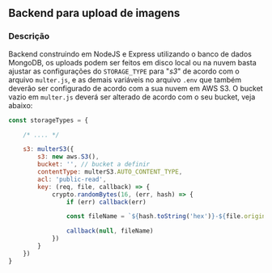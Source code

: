 ## Backend para upload de imagens

### Descrição
Backend construindo em NodeJS e Express utilizando o banco de dados MongoDB, os uploads podem ser feitos em disco local ou na nuvem basta ajustar as configurações do ```STORAGE_TYPE``` para "*s3*" de acordo com o arquivo ```multer.js```, e as demais variáveis no arquivo ```.env``` que também deverão ser configurado de acordo com a sua nuvem em AWS S3.
O bucket vazio em ```multer.js``` deverá ser alterado de acordo com o seu bucket, veja abaixo:

```js
const storageTypes = {

    /* .... */

    s3: multerS3({
        s3: new aws.S3(),
        bucket: '', // bucket a definir
        contentType: multerS3.AUTO_CONTENT_TYPE,
        acl: 'public-read',
        key: (req, file, callback) => {
            crypto.randomBytes(16, (err, hash) => {
                if (err) callback(err)

                const fileName = `${hash.toString('hex')}-${file.originalname}`

                callback(null, fileName)
            })
        }
    })
}
```